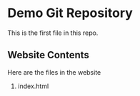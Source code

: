 # Demo Git Repository



This is the first file in this repo.



## Website Contents



Here are the files in the website



1. index.html


